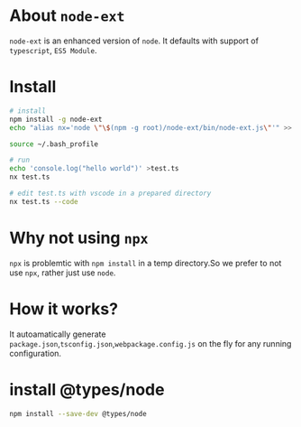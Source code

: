 # About `node-ext`

`node-ext` is an enhanced version of `node`.
It defaults with support of `typescript`, `ES5 Module`.

# Install

```bash
# install
npm install -g node-ext
echo "alias nx='node \"\$(npm -g root)/node-ext/bin/node-ext.js\"'" >> ~/.bash_profile

source ~/.bash_profile

# run
echo 'console.log("hello world")' >test.ts
nx test.ts

# edit test.ts with vscode in a prepared directory
nx test.ts --code
```

# Why not using `npx`

`npx` is problemtic with `npm install` in a temp directory.So we prefer to not use `npx`, rather just use `node`.

# How it works?

It autoamatically generate `package.json`,`tsconfig.json`,`webpackage.config.js` on the fly for any running configuration.

# install @types/node

```bash
npm install --save-dev @types/node
```
